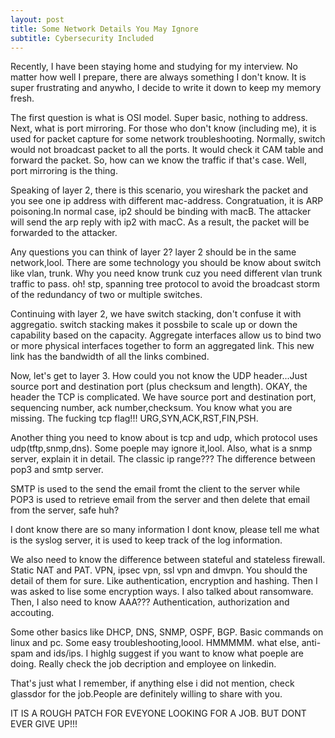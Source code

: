 ```yaml
---
layout: post
title: Some Network Details You May Ignore
subtitle: Cybersecurity Included
---
```


Recently, I have been staying home and studying for my interview. No matter how well I prepare, there are always something I don't know. It is super frustrating and anywho, I decide to write it down to keep my memory fresh.

The first question is what is OSI model. Super basic, nothing to address. Next, what is port mirroring. For those who don't know (including me), it is used for packet capture for some network troubleshooting. Normally, switch would not broadcast packet to all the ports. It would check it CAM table and forward the packet. So, how can we know the traffic if that's case. Well, port mirroring is the thing.

Speaking of layer 2, there is this scenario, you wireshark the packet and you see one ip address with different mac-address. Congratuation, it is ARP poisoning.In normal case, ip2 should be binding with macB. The attacker will send the arp reply with ip2 with macC. As a result, the packet will be forwarded to the attacker. 

Any questions you can think of layer 2? layer 2 should be in the same network,lool. There are some technology you should be know about switch like vlan, trunk.
Why you need know trunk cuz you need different vlan trunk traffic to pass. oh! stp, spanning tree protocol to avoid the broadcast storm of the redundancy of two or multiple switches.

Continuing with layer 2, we have switch stacking, don't confuse it with aggregatio. switch stacking makes it possbile to scale up or down the capability based on the capacity. Aggregate interfaces allow us to bind two or more physical interfaces together to form an aggregated link. This new link has the bandwidth of all the links combined.

Now, let's get to layer 3. How could you not know the UDP header...Just source port and destination port (plus checksum and length). OKAY, the header the TCP is complicated. We have source port and destination port, sequencing number, ack number,checksum. You know what you are missing. The fucking tcp flag!!! URG,SYN,ACK,RST,FIN,PSH.

Another thing you need to know about is tcp and udp, which protocol uses udp(tftp,snmp,dns). Some poeple may ignore it,lool. Also, what is a snmp server, explain it in detail. The classic ip range??? The difference between pop3 and smtp server.

SMTP is used to the send the email fromt the client to the server while POP3 is used to retrieve email from the server and then delete that email from the server, safe huh?

I dont know there are so many information I dont know, please tell me what is the syslog server, it is used to keep track of the log information.

We also need to know the difference between stateful and stateless firewall. Static NAT and PAT. VPN, ipsec vpn, ssl vpn and dmvpn. You should the detail of them for sure. Like authentication, encryption and hashing. Then I was asked to lise some encryption ways. I also talked about ransomware. Then, I also need to know AAA??? Authentication, authorization and accouting.

Some other basics like DHCP, DNS, SNMP, OSPF, BGP. Basic commands on linux and pc. Some easy troubleshooting,loool. HMMMMM. what else, anti-spam and ids/ips. I highlg suggest if you want to know what poeple are doing. Really check the job decription and employee on linkedin. 

That's just what I remember, if anything else i did not mention, check glassdor for the job.People are definitely willing to share with you. 

IT IS A ROUGH PATCH FOR EVEYONE LOOKING FOR A JOB. BUT DONT EVER GIVE UP!!!
